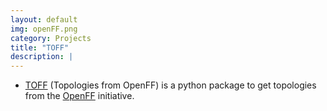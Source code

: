 ```yaml
---
layout: default
img: openFF.png
category: Projects
title: "TOFF"
description: |
---
```


* [TOFF](https://toff.readthedocs.io/en/latest/) (Topologies from OpenFF) is a python package to get topologies from the [OpenFF](https://openforcefield.org/) initiative.
